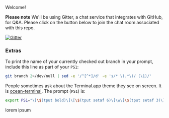 Welcome!

**Please note** We'll be using Gitter, a chat service that integrates with GitHub, for Q&A. Please click on the button below to join the chat room associated with this repo.

[![Gitter](https://badges.gitter.im/githubteacher/special-broccoli.svg)](https://gitter.im/githubteacher/special-broccoli?utm_source=badge&utm_medium=badge&utm_campaign=pr-badge)


### Extras
To print the name of your currently checked out branch in your prompt, include this line as part of your `PS1`:

```bash
git branch 2>/dev/null | sed -e '/^[^*]/d' -e 's/* \(.*\)/ (\1)/'
```

People sometimes ask about the Terminal.app theme they see on screen. It is [ocean-terminal](https://github.com/mdo/ocean-terminal). The prompt (`PS1`) is:

```bash
export PS1="\[\$(tput bold)\]\[\$(tput setaf 6)\]\w\[\$(tput setaf 3)\]\$(git branch 2>/dev/null | sed -e '/^[^*]/d' -e 's/* \(.*\)/ (\1)/')\[\$(tput setaf 6)\] > \[\$(tput sgr0)\]"
```
lorem ipsum
